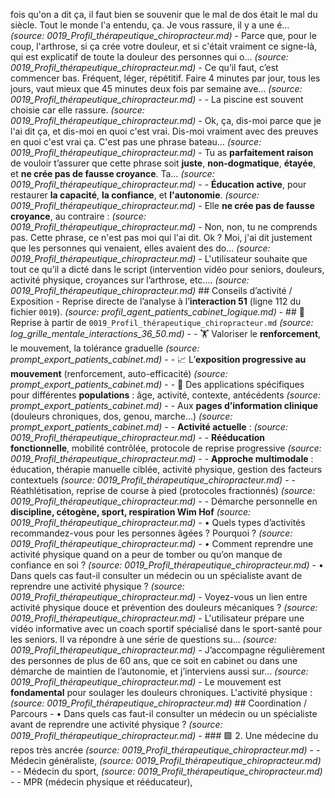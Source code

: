 fois qu'on a dit ça, il faut bien se souvenir que le mal de dos était le mal du siècle. Tout le monde l'a entendu, ça. Je vous rassure, il y a une é… _(source: 0019_Profil_thérapeutique_chiropracteur.md)_ - Parce que, pour le coup, l'arthrose, si ça crée votre douleur, et si c'était vraiment ce signe-là, qui est explicatif de toute la douleur des personnes qui o… _(source: 0019_Profil_thérapeutique_chiropracteur.md)_ - Ce qu’il faut, c’est commencer bas. Fréquent, léger, répétitif. Faire 4 minutes par jour, tous les jours, vaut mieux que 45 minutes deux fois par semaine ave… _(source: 0019_Profil_thérapeutique_chiropracteur.md)_ - - La piscine est souvent choisie car elle rassure. _(source: 0019_Profil_thérapeutique_chiropracteur.md)_ - Ok, ça, dis-moi parce que je l'ai dit ça, et dis-moi en quoi c'est vrai. Dis-moi vraiment avec des preuves en quoi c'est vrai ça. C'est pas une phrase bateau… _(source: 0019_Profil_thérapeutique_chiropracteur.md)_ - Tu as **parfaitement raison** de vouloir t’assurer que cette phrase soit **juste**, **non-dogmatique**, **étayée**, et **ne crée pas de fausse croyance**. Ta… _(source: 0019_Profil_thérapeutique_chiropracteur.md)_ - - **Éducation active**, pour restaurer **la capacité**, **la confiance**, et **l'autonomie**. _(source: 0019_Profil_thérapeutique_chiropracteur.md)_ - Elle **ne crée pas de fausse croyance**, au contraire : _(source: 0019_Profil_thérapeutique_chiropracteur.md)_ - Non, non, tu ne comprends pas. Cette phrase, ce n'est pas moi qui l'ai dit. Ok ? Moi, j'ai dit justement que les personnes qui venaient, elles avaient des do… _(source: 0019_Profil_thérapeutique_chiropracteur.md)_ - L'utilisateur souhaite que tout ce qu’il a dicté dans le script (intervention vidéo pour seniors, douleurs, activité physique, croyances sur l’arthrose, etc.… _(source: 0019_Profil_thérapeutique_chiropracteur.md)_ ## Conseils d’activité / Exposition - Reprise directe de l’analyse à l’**interaction 51** (ligne 112 du fichier `0019`). _(source: profil_agent_patients_cabinet_logique.md)_ - ## 🔁 Reprise à partir de `0019_Profil_thérapeutique_chiropracteur.md` _(source: log_grille_mentale_interactions_36_50.md)_ - - 🏋️ Valoriser le **renforcement**, le mouvement, la tolérance graduelle _(source: prompt_export_patients_cabinet.md)_ - - 📈 L’**exposition progressive au mouvement** (renforcement, auto-efficacité) _(source: prompt_export_patients_cabinet.md)_ - - 👥 Des applications spécifiques pour différentes **populations** : âge, activité, contexte, antécédents _(source: prompt_export_patients_cabinet.md)_ - - Aux **pages d’information clinique** (douleurs chroniques, dos, genou, marche…) _(source: prompt_export_patients_cabinet.md)_ - - **Activité actuelle** : _(source: 0019_Profil_thérapeutique_chiropracteur.md)_ - - **Rééducation fonctionnelle**, mobilité contrôlée, protocole de reprise progressive _(source: 0019_Profil_thérapeutique_chiropracteur.md)_ - - **Approche multimodale** : éducation, thérapie manuelle ciblée, activité physique, gestion des facteurs contextuels _(source: 0019_Profil_thérapeutique_chiropracteur.md)_ - - Réathlétisation, reprise de course à pied (protocoles fractionnés) _(source: 0019_Profil_thérapeutique_chiropracteur.md)_ - - Démarche personnelle en **discipline, cétogène, sport, respiration Wim Hof** _(source: 0019_Profil_thérapeutique_chiropracteur.md)_ - • Quels types d’activités recommandez-vous pour les personnes âgées ? Pourquoi ? _(source: 0019_Profil_thérapeutique_chiropracteur.md)_ - • Comment reprendre une activité physique quand on a peur de tomber ou qu’on manque de confiance en soi ? _(source: 0019_Profil_thérapeutique_chiropracteur.md)_ - • Dans quels cas faut-il consulter un médecin ou un spécialiste avant de reprendre une activité physique ? _(source: 0019_Profil_thérapeutique_chiropracteur.md)_ - Voyez-vous un lien entre activité physique douce et prévention des douleurs mécaniques ? _(source: 0019_Profil_thérapeutique_chiropracteur.md)_ - L'utilisateur prépare une vidéo informative avec un coach sportif spécialisé dans le sport-santé pour les seniors. Il va répondre à une série de questions su… _(source: 0019_Profil_thérapeutique_chiropracteur.md)_ - J’accompagne régulièrement des personnes de plus de 60 ans, que ce soit en cabinet ou dans une démarche de maintien de l’autonomie, et j’interviens aussi sur… _(source: 0019_Profil_thérapeutique_chiropracteur.md)_ - Le mouvement est **fondamental** pour soulager les douleurs chroniques. L'activité physique : _(source: 0019_Profil_thérapeutique_chiropracteur.md)_ ## Coordination / Parcours - • Dans quels cas faut-il consulter un médecin ou un spécialiste avant de reprendre une activité physique ? _(source: 0019_Profil_thérapeutique_chiropracteur.md)_ - ### 🟩 2. Une médecine du repos très ancrée _(source: 0019_Profil_thérapeutique_chiropracteur.md)_ - - Médecin généraliste, _(source: 0019_Profil_thérapeutique_chiropracteur.md)_ - - Médecin du sport, _(source: 0019_Profil_thérapeutique_chiropracteur.md)_ - - MPR (médecin physique et rééducateur),